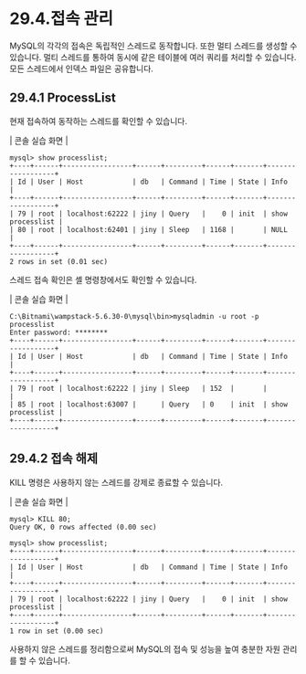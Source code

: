 # 29.4.접속 관리 
MySQL의 각각의 접속은 독립적인 스레드로 동작합니다. 또한 멀티 스레드를 생성할 수 있습니다. 멀티 스레드를 통하여 동시에 같은 테이블에 여러 쿼리를 처리할 수 있습니다. 
모든 스레드에서 인덱스 파일은 공유합니다.  


## 29.4.1 ProcessList 
현재 접속하여 동작하는 스레드를 확인할 수 있습니다.  

| 콘솔 실습 화면 | 
```
mysql> show processlist;
+----+------+-----------------+------+---------+------+-------+------------------+
| Id | User | Host            | db   | Command | Time | State | Info             |
+----+------+-----------------+------+---------+------+-------+------------------+
| 79 | root | localhost:62222 | jiny | Query   |    0 | init  | show processlist |
| 80 | root | localhost:62401 | jiny | Sleep   | 1168 |       | NULL             |
+----+------+-----------------+------+---------+------+-------+------------------+
2 rows in set (0.01 sec)

```

스레드 접속 확인은 셸 명령창에서도 확인할 수 있습니다. 

| 콘솔 실습 화면 | 
```
C:\Bitnami\wampstack-5.6.30-0\mysql\bin>mysqladmin -u root -p processlist
Enter password: ********
+----+------+-----------------+------+---------+------+-------+------------------+
| Id | User | Host            | db   | Command | Time | State | Info             |
+----+------+-----------------+------+---------+------+-------+------------------+
| 79 | root | localhost:62222 | jiny | Sleep   | 152  |       |                  |
| 85 | root | localhost:63007 |      | Query   | 0    | init  | show processlist |
+----+------+-----------------+------+---------+------+-------+------------------+

```

## 29.4.2 접속 해제 
KILL 명령은 사용하지 않는 스레드를 강제로 종료할 수 있습니다.  

| 콘솔 실습 화면 | 
```
mysql> KILL 80;
Query OK, 0 rows affected (0.00 sec)

mysql> show processlist;
+----+------+-----------------+------+---------+------+-------+------------------+
| Id | User | Host            | db   | Command | Time | State | Info             |
+----+------+-----------------+------+---------+------+-------+------------------+
| 79 | root | localhost:62222 | jiny | Query   |    0 | init  | show processlist |
+----+------+-----------------+------+---------+------+-------+------------------+
1 row in set (0.00 sec)

```

사용하지 않은 스레드를 정리함으로써 MySQL의 접속 및 성능을 높여 충분한 자원 관리 를 할 수 있습니다.  



